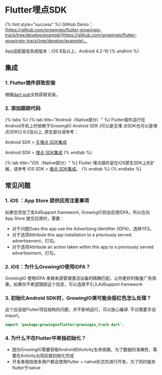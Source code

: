# Flutter埋点SDK

{% hint style="success" %}
GitHub Demo：[https://github.com/growingio/flutter-growingio-track/tree/develop/example](https://github.com/growingio/flutter-growingio-track/tree/develop/example)。

App适配最低系统版本：iOS 8及以上、Android 4.2-10
{% endhint %}

## 集成

### 1. Flutter插件获取安装

根据[dart pub](https://pub.dartlang.org/packages/flutter_growingio_track#-installing-tab-)文档获取安装。

### 2. 添加跟踪代码

{% tabs %}
{% tab title="Android（Native部分）" %}
Flutter插件运行在Android手机上时依赖于GrowingIO Android SDK \(可以是无埋 点SDK也可以是埋点SDK\)2.6.0及以上, 原生部分请参考：

Android SDK &gt; [无埋点 SDK集成](../android-sdk/auto-android-sdk.md)

Android SDK &gt; [埋点 SDK集成](../android-sdk/manunl-android-sdk.md) 
{% endtab %}

{% tab title="iOS（Native部分）" %}
Flutter 埋点插件是在iOS原生SDK上的扩展，请参考 iOS SDK &gt; [埋点 SDK集成](../ios-sdk/manunl-ios-sdk.md)。 
{% endtab %}
{% endtabs %}

## 常见问题

### 1. iOS ：App Store 提供应用注意事项

如果您添加了库AdSupport.framework, GrowingIO则会启用IDFA，所以在向App Store 提交应用时，需要：

* 对于问题Does this app use the Advertising Identifier \(IDFA\)，选择YES。
* 对于选项Attribute this app installation to a previously served advertisement，打勾。
* 对于选项Attribute an action taken within this app to a previously served advertisement，打勾。

### 2. iOS：为什么GrowingIO使用IDFA？

GrowingIO 使用IDFA 来做来源管理激活设备的精确匹配，让你更好的衡量广告效果。如果你不希望跟踪这个信息，可以选择不引入AdSupport.framework

### 3. 初始化Android SDK时，GrowingIO类可能会报红色怎么处理？

这个应该是Flutter项目结构的问题，并不影响运行，可以放心编译. 不过需要手动import。 

```java
import 'package:growingioflutter/growingio_track.dart';
```

### 4. 为什么不在Flutter中单独初始化？

* 因为GrowingIO需要获取Android的Activity生命周期，为了数据的准确性，需要在Activity出现前就初始化完成
* 开发者相信很多用户都会使用flutter + native形式的进行开发，为了同时服务flutter于native

####   <a id="43-android-chu-shi-hua-android-sdk-shi-growingio-lei-ke-neng-hui-bao-hong-se"></a>

